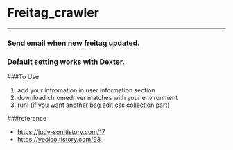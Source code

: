 # Freitag_crawler
___
### Send email when new freitag updated.
### Default setting works with Dexter.

###To Use
1. add your infromation in user information section
2. download chromedriver matches with your environment
3. run!
 (if you want another bag edit css collection part)

###reference
* https://judy-son.tistory.com/17
* https://yeolco.tistory.com/93

